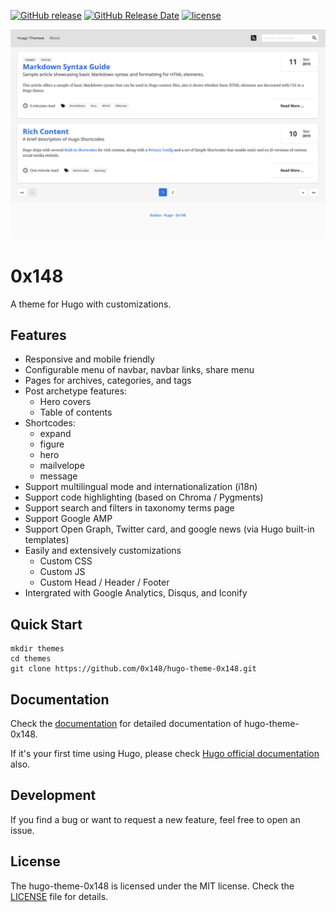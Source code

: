 [![GitHub release](https://img.shields.io/github/release/progamesigner/hugo-theme-0x148.svg?style=for-the-badge)](https://github.com/progamesigner/hugo-theme-0x148/releases/latest)
[![GitHub Release Date](https://img.shields.io/github/release-date/progamesigner/hugo-theme-0x148.svg?style=for-the-badge)](https://github.com/progamesigner/hugo-theme-0x148/releases)
[![license](https://img.shields.io/github/license/progamesigner/hugo-theme-0x148.svg?style=for-the-badge)](LICENSE)

![0x148](images/screenshot.png?raw=true)

# 0x148

A theme for Hugo with customizations.

## Features
 - Responsive and mobile friendly
 - Configurable menu of navbar, navbar links, share menu
 - Pages for archives, categories, and tags
 - Post archetype features:
    - Hero covers
    - Table of contents
 - Shortcodes:
    - expand
    - figure
    - hero
    - mailvelope
    - message
 - Support multilingual mode and internationalization (i18n)
 - Support code highlighting (based on Chroma / Pygments)
 - Support search and filters in taxonomy terms page
 - Support Google AMP
 - Support Open Graph, Twitter card, and google news (via Hugo built-in templates)
 - Easily and extensively customizations
    - Custom CSS
    - Custom JS
    - Custom Head / Header / Footer
 - Intergrated with Google Analytics, Disqus, and Iconify

## Quick Start

```shell
mkdir themes
cd themes
git clone https://github.com/0x148/hugo-theme-0x148.git
```

## Documentation

Check the [documentation](https://theme.0x148.com) for detailed documentation of hugo-theme-0x148.

If it's your first time using Hugo, please check [Hugo official documentation](https://gohugo.io/overview/introduction/) also.

## Development

If you find a bug or want to request a new feature, feel free to open an issue.

## License

The hugo-theme-0x148 is licensed under the MIT license. Check the [LICENSE](LICENSE) file for details.
